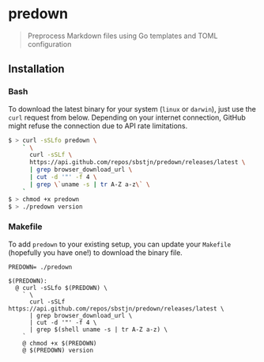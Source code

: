 # predown

> Preprocess Markdown files using Go templates and TOML configuration

## Installation

### Bash

To download the latest binary for your system (`linux` or `darwin`), just use the `curl` request from below. Depending on your internet connection, GitHub might refuse the connection due to API rate limitations.

```bash
$ > curl -sSLfo predown \
    ` \
      curl -sSLf \
      https://api.github.com/repos/sbstjn/predown/releases/latest \
      | grep browser_download_url \
      | cut -d '"' -f 4 \
      | grep \`uname -s | tr A-Z a-z\` \
    `
$ > chmod +x predown
$ > ./predown version
```

### Makefile

To add `predown` to your existing setup, you can update your `Makefile` (hopefully you have one!) to download the binary file.

```make
PREDOWN= ./predown

$(PREDOWN):
  @ curl -sSLfo $(PREDOWN) \
    ` \
      curl -sSLf https://api.github.com/repos/sbstjn/predown/releases/latest \
      | grep browser_download_url \
      | cut -d '"' -f 4 \
      | grep $(shell uname -s | tr A-Z a-z) \
    `
    @ chmod +x $(PREDOWN)
    @ $(PREDOWN) version
```
